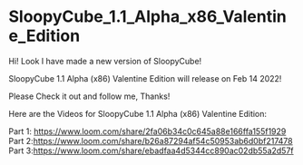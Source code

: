 # SloopyCube_1.1_Alpha_x86_Valentine_Edition
Hi! Look I have made a new version of SloopyCube!

SloopyCube 1.1 Alpha (x86) Valentine Edition will release on Feb 14 2022!

Please Check it out and follow me, Thanks!

Here are the Videos for SloopyCube 1.1 Alpha (x86) Valentine Edition:
  
  Part 1: https://www.loom.com/share/2fa06b34c0c645a88e166ffa155f1929
  Part 2:https://www.loom.com/share/b26a87294af54c50953ab6d0bf217478
  Part 3:https://www.loom.com/share/ebadfaa4d5344cc890ac02db55a2d57f
  
